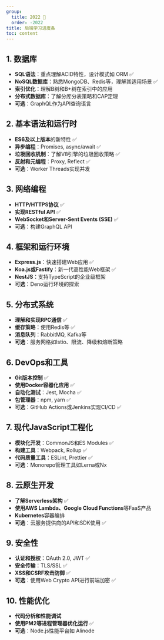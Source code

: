 ```yaml
---
group:
  title: 2022 🐯
  order: -2022
title: 后端学习进度条
toc: content
---
```


## 1. 数据库

- **SQL语法**：重点理解ACID特性，设计模式如 ORM ✅
- **NoSQL数据库**：熟悉MongoDB、Redis等，理解其适用场景 ✅
- **索引优化**：理解B树和B+树在索引中的应用
- **分布式数据库**：了解分库分表策略和CAP定理
- **可选**：GraphQL作为API查询语言

## 2. 基本语法和运行时

- **ES6及以上版本**的新特性 ✅
- **异步编程**：Promises, async/await ✅
- **垃圾回收机制**：了解V8引擎的垃圾回收策略 ✅
- **反射和元编程**：Proxy, Reflect ✅
- **可选**：Worker Threads实现并发

## 3. 网络编程

- **HTTP/HTTPS协议** ✅
- **实现RESTful API** ✅
- **WebSocket和Server-Sent Events (SSE)** ✅
- **可选**：构建GraphQL API

## 4. 框架和运行环境

- **Express.js**：快速搭建Web应用 ✅
- **Koa.js或Fastify**：新一代高性能Web框架 ✅
- **NestJS**：支持TypeScript的企业级框架
- **可选**：Deno运行环境的探索

## 5. 分布式系统

- **理解和实现RPC通信** ✅
- **缓存策略**：使用Redis等 ✅
- **消息队列**：RabbitMQ, Kafka等
- **可选**：服务网格如Istio、限流、降级和熔断策略

## 6. DevOps和工具

- **Git版本控制** ✅
- **使用Docker容器化应用** ✅
- **自动化测试**：Jest, Mocha ✅
- **包管理器**：npm, yarn ✅
- **可选**：GitHub Actions或Jenkins实现CI/CD ✅

## 7. 现代JavaScript工程化

- **模块化开发**：CommonJS和ES Modules ✅
- **构建工具**：Webpack, Rollup ✅
- **代码质量工具**：ESLint, Prettier ✅
- **可选**：Monorepo管理工具如Lerna或Nx

## 8. 云原生开发

- **了解Serverless架构** ✅
- **使用AWS Lambda、Google Cloud Functions**等FaaS产品
- **Kubernetes**容器编排
- **可选**：云服务提供商的API和SDK使用 ✅

## 9. 安全性

- **认证和授权**：OAuth 2.0, JWT ✅
- **安全传输**：TLS/SSL ✅
- **XSS和CSRF攻击防御** ✅
- **可选**：使用Web Crypto API进行前端加密 ✅

## 10. 性能优化

- **代码分析和性能调试**
- **使用PM2等进程管理器优化运行** ✅
- **可选**：Node.js性能平台如 Alinode
